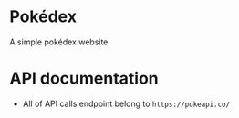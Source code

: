 # Pokédex

A simple pokédex website

# API documentation

- All of API calls endpoint belong to `https://pokeapi.co/`
